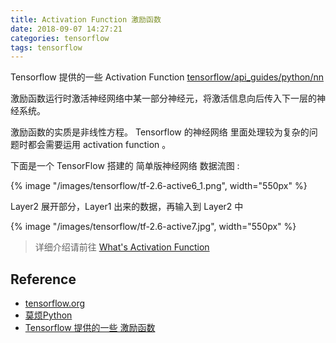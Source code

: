 ```yaml
---
title: Activation Function 激励函数 
date: 2018-09-07 14:27:21
categories: tensorflow
tags: tensorflow
---
```


Tensorflow 提供的一些 Activation Function [tensorflow/api_guides/python/nn][5]
 
<!-- more -->

激励函数运行时激活神经网络中某一部分神经元，将激活信息向后传入下一层的神经系统。

激励函数的实质是非线性方程。 Tensorflow 的神经网络 里面处理较为复杂的问题时都会需要运用 activation function 。 

下面是一个 TensorFlow 搭建的 简单版神经网络 数据流图 :

{% image "/images/tensorflow/tf-2.6-active6_1.png", width="550px" %}

Layer2 展开部分，Layer1 出来的数据，再输入到 Layer2 中

{% image "/images/tensorflow/tf-2.6-active7.jpg", width="550px" %}

> 详细介绍请前往 [What's Activation Function][4]

## Reference

- [tensorflow.org][1]
- [莫烦Python][2]
- [Tensorflow 提供的一些 激励函数][5]

[1]: https://www.tensorflow.org/
[2]: https://morvanzhou.github.io/tutorials/machine-learning/tensorflow/
[3]: https://github.com/MorvanZhou/Tensorflow-Tutorial
[4]: /2018/09/07/tensorflow-2-6-A-activation-function/
[5]: https://www.tensorflow.org/api_guides/python/nn

